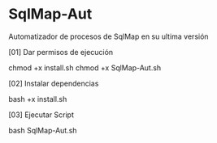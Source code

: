 # SqlMap-Aut
Automatizador de procesos de SqlMap en su ultima versión

[01] Dar permisos de ejecución

 chmod +x install.sh
 chmod +x SqlMap-Aut.sh
 
[02] Instalar dependencias

 bash +x install.sh
 
[03] Ejecutar Script

 bash SqlMap-Aut.sh
